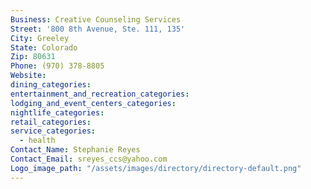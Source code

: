 ```yaml
---
Business: Creative Counseling Services
Street: '800 8th Avenue, Ste. 111, 135'
City: Greeley
State: Colorado
Zip: 80631
Phone: (970) 378-8805
Website:
dining_categories:
entertainment_and_recreation_categories:
lodging_and_event_centers_categories:
nightlife_categories:
retail_categories:
service_categories:
  - health
Contact_Name: Stephanie Reyes
Contact_Email: sreyes_ccs@yahoo.com
Logo_image_path: "/assets/images/directory/directory-default.png"
---
```



